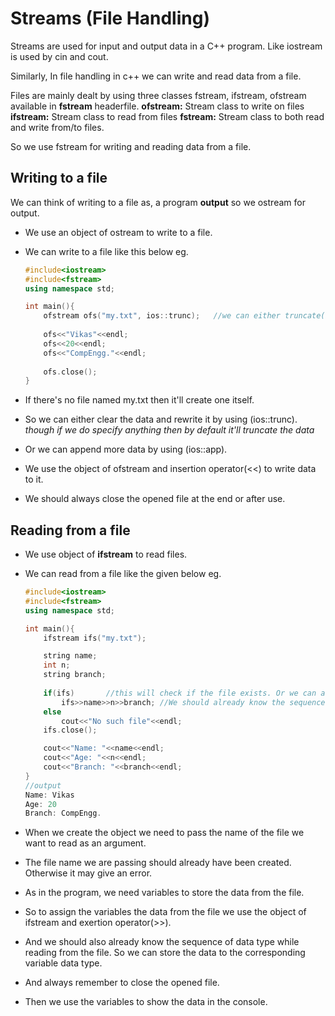 # Streams (File Handling)

Streams are used for input and output data in a C++ program.  Like iostream is used by cin and cout.

Similarly, In file handling in c++ we can write and read data from a file.

Files are mainly dealt by using three classes fstream, ifstream, ofstream available in **fstream** headerfile.
**ofstream:** Stream class to write on files
**ifstream:** Stream class to read from files
**fstream:** Stream class to both read and write from/to files.

So we use fstream for writing and reading data from a file.



## Writing to a file

We can think of writing to a file as, a program **output** so we ostream for output.

- We use an object of ostream to write to a file.

- We can write to a file like this below eg.

  ```c++
  #include<iostream>
  #include<fstream>
  using namespace std;
  
  int main(){
      ofstream ofs("my.txt", ios::trunc);	//we can either truncate(i.e. overwrite data) or append using(ios::app)
  										
      ofs<<"Vikas"<<endl;
      ofs<<20<<endl;
      ofs<<"CompEngg."<<endl;
      
      ofs.close();
  }
  ```

- If there's no file named my.txt then it'll create one itself.

- So we can either clear the data and rewrite it by using (ios::trunc). *though if we do specify anything then by default it'll truncate the data*

- Or we can append more data by using (ios::app).

- We use the object of ofstream and insertion operator(<<) to write data to it.

- We should always close the opened file at the end or after use.



## Reading from a file

- We use object of **ifstream** to read files.

- We can read from a file like the given below eg.

  ```c++
  #include<iostream>
  #include<fstream>
  using namespace std;
  
  int main(){
      ifstream ifs("my.txt");
  
      string name;
      int n;
      string branch;
      
      if(ifs)		//this will check if the file exists. Or we can also say ifs.is_open() inside the if statement
          ifs>>name>>n>>branch;	//We should already know the sequence inside the file.
      else
          cout<<"No such file"<<endl;
      ifs.close();
  
      cout<<"Name: "<<name<<endl;
      cout<<"Age: "<<n<<endl;
      cout<<"Branch: "<<branch<<endl;
  }
  //output
  Name: Vikas
  Age: 20
  Branch: CompEngg.
  ```

- When we create the object we need to pass the name of the file we want to read as an argument. 

- The file name we are passing should already have been created. Otherwise it may give an error.

- As in the program, we need variables to store the data from the file.

- So to assign the variables the data from the file we use the object of ifstream and exertion operator(>>).

- And we should also already know the sequence of data type while reading from the file. So we can store the data to the corresponding variable data type.

- And always remember to close the opened file.

- Then we use the variables to show the data in the console.